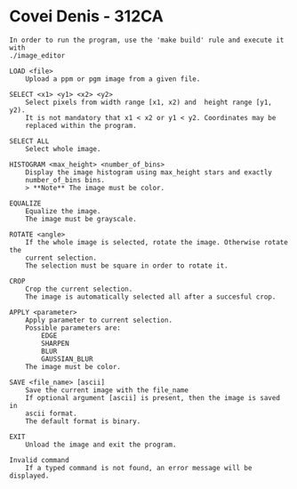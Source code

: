 # Covei Denis - 312CA

    In order to run the program, use the 'make build' rule and execute it with
    ./image_editor

    LOAD <file>
        Upload a ppm or pgm image from a given file.
    
    SELECT <x1> <y1> <x2> <y2>
        Select pixels from width range [x1, x2) and  height range [y1, y2).
        It is not mandatory that x1 < x2 or y1 < y2. Coordinates may be
        replaced within the program.

    SELECT ALL
        Select whole image.

    HISTOGRAM <max_height> <number_of_bins>
        Display the image histogram using max_height stars and exactly
        number_of_bins bins.
        > **Note** The image must be color.

    EQUALIZE
        Equalize the image.
        The image must be grayscale.

    ROTATE <angle>
        If the whole image is selected, rotate the image. Otherwise rotate the
        current selection.
        The selection must be square in order to rotate it.

    CROP
        Crop the current selection.
        The image is automatically selected all after a succesful crop.

    APPLY <parameter>
        Apply parameter to current selection.
        Possible parameters are:
            EDGE
            SHARPEN
            BLUR
            GAUSSIAN_BLUR
        The image must be color.

    SAVE <file_name> [ascii]
        Save the current image with the file_name
        If optional argument [ascii] is present, then the image is saved in
        ascii format.
        The default format is binary.

    EXIT
        Unload the image and exit the program.

    Invalid command
        If a typed command is not found, an error message will be displayed.


